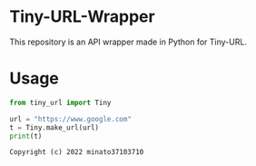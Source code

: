 # Tiny-URL-Wrapper
This repository is an API wrapper made in Python for Tiny-URL.

# Usage
```python
from tiny_url import Tiny

url = "https://www.google.com"
t = Tiny.make_url(url)
print(t)
```

`Copyright (c) 2022 minato37103710`
